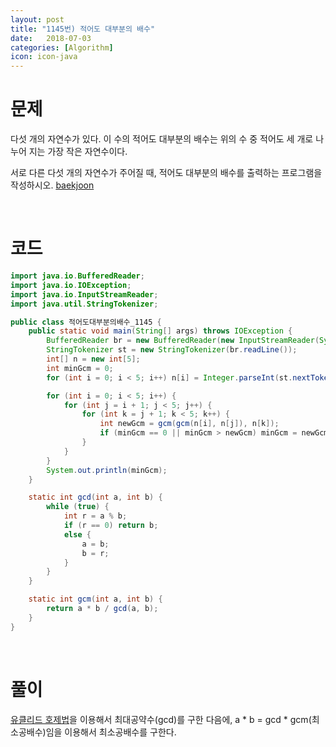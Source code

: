 ```yaml
---
layout: post
title: "1145번) 적어도 대부분의 배수"
date:   2018-07-03
categories: [Algorithm]
icon: icon-java
---
```


# 문제
다섯 개의 자연수가 있다. 이 수의 적어도 대부분의 배수는 위의 수 중 적어도 세 개로 나누어 지는 가장 작은 자연수이다.

서로 다른 다섯 개의 자연수가 주어질 때, 적어도 대부분의 배수를 출력하는 프로그램을 작성하시오. [baekjoon](https://www.acmicpc.net/problem/1145)

<br>

# 코드
```java
import java.io.BufferedReader;
import java.io.IOException;
import java.io.InputStreamReader;
import java.util.StringTokenizer;

public class 적어도대부분의배수_1145 {
    public static void main(String[] args) throws IOException {
        BufferedReader br = new BufferedReader(new InputStreamReader(System.in));
        StringTokenizer st = new StringTokenizer(br.readLine());
        int[] n = new int[5];
        int minGcm = 0;
        for (int i = 0; i < 5; i++) n[i] = Integer.parseInt(st.nextToken());

        for (int i = 0; i < 5; i++) {
            for (int j = i + 1; j < 5; j++) {
                for (int k = j + 1; k < 5; k++) {
                    int newGcm = gcm(gcm(n[i], n[j]), n[k]);
                    if (minGcm == 0 || minGcm > newGcm) minGcm = newGcm;
                }
            }
        }
        System.out.println(minGcm);
    }

    static int gcd(int a, int b) {
        while (true) {
            int r = a % b;
            if (r == 0) return b;
            else {
                a = b;
                b = r;
            }
        }
    }

    static int gcm(int a, int b) {
        return a * b / gcd(a, b);
    }
}
```

<br>

# 풀이
[유클리드 호제법](https://ko.wikipedia.org/wiki/%EC%9C%A0%ED%81%B4%EB%A6%AC%EB%93%9C_%ED%98%B8%EC%A0%9C%EB%B2%95)을 이용해서 최대공약수(gcd)를 구한 다음에, a * b = gcd * gcm(최소공배수)임을 이용해서 최소공배수를 구한다.
